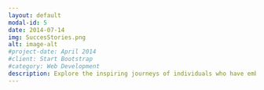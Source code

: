 ```yaml
---
layout: default
modal-id: 5
date: 2014-07-14
img: SuccesStories.png
alt: image-alt
#project-date: April 2014
#client: Start Bootstrap
#category: Web Development
description: Explore the inspiring journeys of individuals who have embraced a natural lifestyle, discovering how their choices have not only transformed their own lives but also positively impacted the environment. Delve into their stories to understand the unique changes they have made, from adopting natural diet and using eco-friendly products to practicing mindfulness and reconnecting with nature. Discover the ripple effects of their actions, from improved health and well-being to reduced waste and carbon footprint. Gain valuable insights into how small shifts in lifestyle can lead to significant personal and environmental benefits, inspiring you to make positive changes in your own life."
---
```

